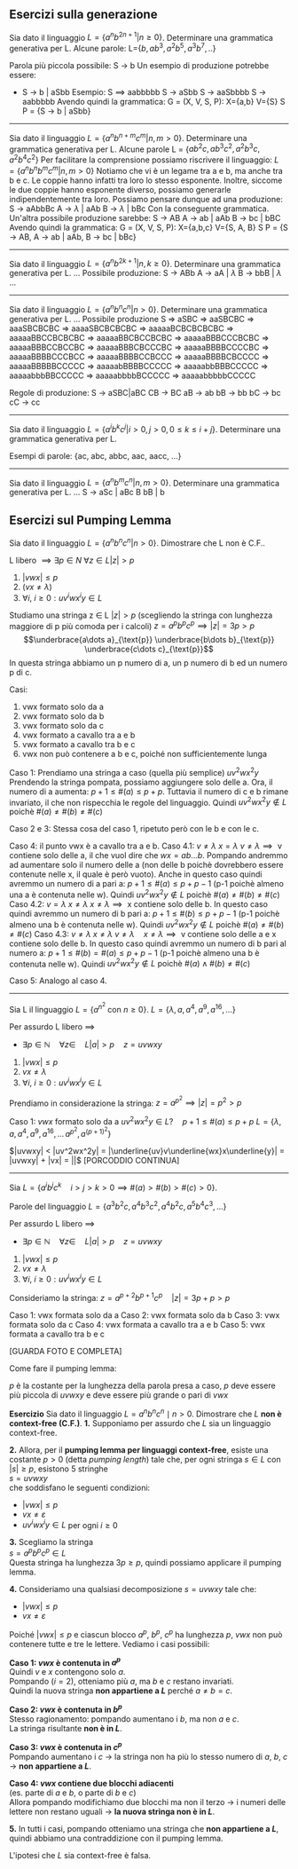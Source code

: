 ## Esercizi sulla generazione

Sia dato il linguaggio $L = \{ a^nb^{2n+1}|n\ge0\}$.
Determinare una grammatica generativa per L.
	Alcune parole:
		L={$b, ab^3,a^2b^5,a^3b^7,..$}
		
Parola più piccola possibile:
	S $\to$ b
Un esempio di produzione potrebbe essere:
- S $\to$ b | aSbb 
Esempio:
S $\implies$ aabbbbb 
S $\to$ aSbb
S $\to$ aaSbbbb
S $\to$ aabbbbb
Avendo quindi la grammatica:
	G = (X, V, S, P):
		X={a,b}
		V={S}
		S
		P = {S $\to$ b | aSbb}

---

Sia dato il linguaggio $L = \{ a^nb^{n+m}c^m|n, m\gt0\}$.
Determinare una grammatica generativa per L.
	Alcune parole
		L = {$ab^2c, ab^3c^2,a^2b^3c,a^2b^4c^2$}
Per facilitare la comprensione possiamo riscrivere il linguaggio:
	$L = \{ a^nb^nb^mc^m|n, m\gt0\}$
	Notiamo che vi è un legame tra a e b, ma anche tra b e c. Le coppie hanno infatti tra loro lo stesso esponente. Inoltre, siccome le due coppie hanno esponente diverso, possiamo generarle indipendentemente tra loro.
Possiamo pensare dunque ad una produzione:
		S $\to$ aAbbBc
			A $\to$ $\lambda$ | aAb
			B $\to$ $\lambda$ | bBc
Con la conseguente grammatica.
Un'altra possibile produzione sarebbe:
	S $\to$ AB
		A $\to$ ab | aAb
		B $\to$ bc | bBC
Avendo quindi la grammatica:
	G = (X, V, S, P):
		X={a,b,c}
		V={S, A, B}
		S
		P = {S $\to$ AB, A $\to$ ab | aAb, B $\to$ bc | bBc}

---

Sia dato il linguaggio $L = \{ a^nb^{2k+1}|n, k\ge0\}$.
Determinare una grammatica generativa per L.
...
Possibile produzione:
	S $\to$ ABb
		A $\to$ aA | $\lambda$
		B $\to$ bbB | $\lambda$
...

---
Sia dato il linguaggio $L = \{ a^nb^nc^n|n > 0\}$.
Determinare una grammatica generativa per L.
...
Possibile produzione
S $\Rightarrow$ aSBC $\Rightarrow$ aaSBCBC $\Rightarrow$ aaaSBCBCBC $\Rightarrow$ aaaaSBCBCBCBC $\Rightarrow$ aaaaaBCBCBCBCBC $\Rightarrow$ aaaaaBBCCBCBCBC $\Rightarrow$ aaaaaBBCBCCBCBC $\Rightarrow$ aaaaaBBBCCCBCBC $\Rightarrow$ aaaaaBBBCCBCCBC $\Rightarrow$ aaaaaBBBCBCCCBC $\Rightarrow$ aaaaaBBBBCCCCBC $\Rightarrow$ aaaaaBBBBCCCBCC $\Rightarrow$ aaaaaBBBBCCBCCC $\Rightarrow$ aaaaaBBBBCBCCCC $\Rightarrow$ aaaaaBBBBBCCCCC $\Rightarrow$ aaaaabBBBBCCCCC $\Rightarrow$ aaaaabbBBBCCCCC $\Rightarrow$ aaaaabbbBBCCCCC $\Rightarrow$ aaaaabbbbBCCCCC $\Rightarrow$ aaaaabbbbbCCCCC 

Regole di produzione:
S $\to$ aSBC|aBC
CB $\to$ BC
aB $\to$ ab
bB $\to$ bb
bC $\to$ bc
cC $\to$ cc

---

Sia dato il linguaggio $L = \{ a^ib^kc^j|i > 0, j > 0, 0 \leq k \leq i+j\}$.
Determinare una grammatica generativa per L.

Esempi di parole: {ac, abc, abbc, aac, aacc, ...}

---
Sia dato il linguaggio $L = \{ a^nb^mc^n|n,m > 0\}$.
Determinare una grammatica generativa per L.
...
S $\to$ aSc | aBc
B bB | b

## Esercizi sul Pumping Lemma
Sia dato il linguaggio $L = \{ a^nb^nc^n|n > 0\}$.
Dimostrare che L non è C.F..

L libero $\implies\exists p\in N \ \forall z\in L |z|>p$
 1. $|vwx| \leq p$
 2. ($vx \neq \lambda$)
 3. $\forall i, \ i\geq 0: uv^iwx^iy \in L$

Studiamo una stringa z $\in$ L $|z|>p$ (scegliendo la stringa con lunghezza maggiore di p più comoda per i calcoli)
$z = a^pb^pc^p \implies |z| = 3p>p$ 
$$\underbrace{a\dots a}_{\text{p}} \underbrace{b\dots b}_{\text{p}} \underbrace{c\dots c}_{\text{p}}$$
In questa stringa abbiamo un p numero di a, un p numero di b ed un numero p di c.

Casi:
1. vwx formato solo da a
2. vwx formato solo da b
3. vwx formato solo da c
4. vwx formato a cavallo tra a e b
5. vwx formato a cavallo tra b e c
6. vwx non può contenere a b e c, poiché non sufficientemente lunga

Caso 1:
Prendiamo una stringa a caso (quella più semplice)
	$uv^2wx^2y$
Prendendo la stringa pompata, possiamo aggiungere solo delle a.
Ora, il numero di a aumenta: $p+1\leq \#(a) \leq p+p$. Tuttavia il numero di c e b rimane invariato, il che non rispecchia le regole  del linguaggio. Quindi $uv^2wx^2y \not\in L \text{ poichè } \#(a) \neq \#(b) \neq \#(c)$ 

Caso 2 e 3:
Stessa cosa del caso 1, ripetuto però con le b e con le c.

Caso 4:
il punto vwx è a cavallo tra a e b.
	Caso 4.1: $v\neq \lambda \ x=\lambda$
		$v \neq \lambda \implies \text{ v contiene solo delle a}$, il che vuol dire che $wx = ab\dots b$. Pompando andremmo ad aumentare solo il numero delle a (non delle b poichè dovrebbero essere contenute nelle x, il quale è però vuoto). Anche in questo caso quindi avremmo un numero di a pari a: $p+1\leq \#(a) \leq p + p -1$ (p-1 poichè almeno una a è contenuta nelle w). Quindi $uv^2wx^2y \not\in L \text{ poichè } \#(a) \neq \#(b) \neq \#(c)$ 
	Caso 4.2: $v = \lambda \ x \neq \lambda$
		$x \neq \lambda \implies \text{ x contiene solo delle b}$.  In questo caso quindi avremmo un numero di b pari a: $p+1\leq \#(b) \leq p + p -1$ (p-1 poichè almeno una b è contenuta nelle w). Quindi $uv^2wx^2y \not\in L \text{ poichè } \#(a) \neq \#(b) \neq \#(c)$
	Caso 4.3: $v \neq \lambda \ x \neq \lambda$
		$v \neq \lambda \quad x \neq \lambda \implies \text{ v contiene solo delle a e x contiene solo delle b}$.  In questo caso quindi avremmo un numero di b pari al numero a: $p+1\leq \#(b) = \#(a) \leq p + p -1$ (p-1 poichè almeno una b è contenuta nelle w). Quindi $uv^2wx^2y \not\in L \text{ poichè } \#(a) \wedge \#(b) \neq \#(c)$

Caso 5:
Analogo al caso 4.

---

Sia L il linguaggio $L = \{a^{n^2} \text{ con } n \geq 0\}$.
$L = \{ \lambda, a, a^4, a^9, a^{16}, \dots\}$

Per assurdo L libero $\implies$
- $\exists p \in \mathbb{N} \quad \forall z \in \quad L |a|>p \quad z = uvwxy$
1. $|vwx| \leq p$
2. $vx \neq \lambda$
3. $\forall i, \ i\geq 0: uv^iwx^iy \in L$

Prendiamo in considerazione la stringa: $z = a^{p^2} \implies |z| = p^2 > p$

Caso 1: $vwx$ formato solo da a
$uv^2wx^2y \in L \text{?} \quad p+1 \leq \#(a) \leq p + p$
$L = \{ \lambda, a, a^4, a^9, a^{16}, \dots\, a^{p^2}, a^{(p+1)^{2}}\}$

$|uvwxy| < |uv^2wx^2y| = |\underline{uv}v\underline{wx}x\underline{y}| = |uvwxy| + |vx| = ||$ [PORCODDIO CONTINUA]

---

Sia $L = \{a^ib^jc^k \quad i>j>k>0 \implies \#(a)>\#(b)>\#(c)>0\}$.

Parole del linguaggio $L = \{a^3b^2c,a^4b^3c^2,a^4b^2c,a^5b^4c^3,\dots\}$

Per assurdo L libero $\implies$
- $\exists p \in \mathbb{N} \quad \forall z \in \quad L |a|>p \quad z = uvwxy$
1. $|vwx| \leq p$
2. $vx \neq \lambda$
3. $\forall i, \ i\geq 0: uv^iwx^iy \in L$

Consideriamo la stringa: $z = a^{p+2}b^{p+1}c^{p} \quad |z| = 3p + p>p$

Caso 1: vwx formata solo da a
Caso 2: vwx formata solo da b
Caso 3: vwx formata solo da c
Caso 4: vwx formata a cavallo tra a e b
Caso 5: vwx formata a cavallo tra b e c

[GUARDA FOTO E COMPLETA]


Come fare il pumping lemma:

$p$ è la costante per la lunghezza della parola presa a caso, $p$ deve essere più piccola di $uvwxy$ e deve essere più grande o pari di $vwx$

**Esercizio**
Sia dato il linguaggio $L = { a^n b^n c^n \mid n > 0 }$. Dimostrare che $L$ **non è context-free (C.F.)**.
**1.** Supponiamo per assurdo che $L$ sia un linguaggio context-free.

**2.** Allora, per il **pumping lemma per linguaggi context-free**, esiste una costante $p > 0$ (detta _pumping length_) tale che, per ogni stringa $s \in L$ con $|s| \geq p$, esistono 5 stringhe  
$s = uvwxy$  
che soddisfano le seguenti condizioni:
- $|vwx| \leq p$
- $vx \neq \varepsilon$
- $uv^i w x^i y \in L$ per ogni $i \geq 0$

**3.** Scegliamo la stringa  
$s = a^p b^p c^p \in L$  
Questa stringa ha lunghezza $3p \geq p$, quindi possiamo applicare il pumping lemma.

**4.** Consideriamo una qualsiasi decomposizione $s = uvwxy$ tale che:
- $|vwx| \leq p$
- $vx \neq \varepsilon$

Poiché $|vwx| \leq p$ e ciascun blocco $a^p$, $b^p$, $c^p$ ha lunghezza $p$, $vwx$ non può contenere tutte e tre le lettere. Vediamo i casi possibili:

**Caso 1: $vwx$ è contenuta in $a^p$**  
Quindi $v$ e $x$ contengono solo $a$.  
Pompando ($i = 2$), otteniamo più $a$, ma $b$ e $c$ restano invariati.  
Quindi la nuova stringa **non appartiene a $L$** perché $a \neq b = c$.


**Caso 2: $vwx$ è contenuta in $b^p$**  
Stesso ragionamento: pompando aumentano i $b$, ma non $a$ e $c$.  
La stringa risultante **non è in $L$**.



**Caso 3: $vwx$ è contenuta in $c^p$**  
Pompando aumentano i $c$ → la stringa non ha più lo stesso numero di $a$, $b$, $c$ → **non appartiene a $L$**.



**Caso 4: $vwx$ contiene due blocchi adiacenti**  
(es. parte di $a$ e $b$, o parte di $b$ e $c$)  
Allora pompando modifichiamo due blocchi ma non il terzo → i numeri delle lettere non restano uguali → **la nuova stringa non è in $L$**.



**5.** In tutti i casi, pompando otteniamo una stringa che **non appartiene a $L$**, quindi abbiamo una contraddizione con il pumping lemma.


L'ipotesi che $L$ sia context-free è falsa. 
